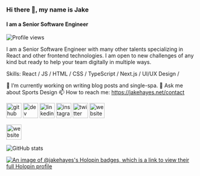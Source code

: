 ### Hi there 👋, my name is Jake
#### I am a Senior Software Engineer

![Profile views](https://gpvc.arturio.dev/thejayhaykid) 

I am a Senior Software Engineer with many other talents specializing in React and other frontend technologies. I am open to new challenges of any kind but ready to help your team digitally in multiple ways.

Skills: React / JS / HTML / CSS / TypeScript / Next.js / UI/UX Design / 

🔭 I’m currently working on writing blog posts and single-spa. 💬 Ask me about Sports Design 📫 How to reach me: https://jakehayes.net/contact 

[<img src='https://cdn.jsdelivr.net/npm/simple-icons@3.0.1/icons/github.svg' alt='github' height='40'>](https://github.com/thejayhaykid)  [<img src='https://cdn.jsdelivr.net/npm/simple-icons@3.0.1/icons/dev-dot-to.svg' alt='dev' height='40'>](https://dev.to/thejayhaykid)  [<img src='https://cdn.jsdelivr.net/npm/simple-icons@3.0.1/icons/linkedin.svg' alt='linkedin' height='40'>](https://www.linkedin.com/in/jakejhayes/)  [<img src='https://cdn.jsdelivr.net/npm/simple-icons@3.0.1/icons/instagram.svg' alt='instagram' height='40'>](https://www.instagram.com/jks_grfx/)  [<img src='https://cdn.jsdelivr.net/npm/simple-icons@3.0.1/icons/twitter.svg' alt='twitter' height='40'>](https://twitter.com/thejayhaykid)  [<img src='https://cdn.jsdelivr.net/npm/simple-icons@3.0.1/icons/icloud.svg' alt='website' height='40'>](https://jakehayes.net/)  

[<img src='https://camo.githubusercontent.com/28aae05a0fba45679e8e27d90609601e249b64a5fe30dfef05495de4f4e318d4/68747470733a2f2f63646e2e6275796d6561636f666665652e636f6d2f627574746f6e732f76322f64656661756c742d79656c6c6f772e706e67' alt='website' height='40'>](https://www.buymeacoffee.com/jakehayes)

![GitHub stats](https://github-readme-stats.vercel.app/api?username=thejayhaykid&show_icons=true)

[![An image of @jakehayes's Holopin badges, which is a link to view their full Holopin profile](https://holopin.me/jakehayes)](https://holopin.io/@jakehayes)
